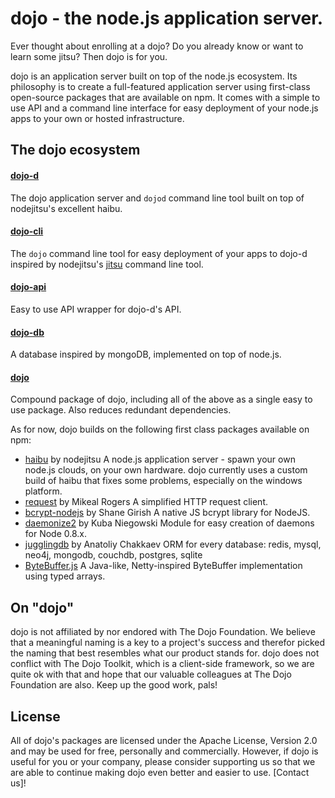 dojo - the node.js application server.
======================================
Ever thought about enrolling at a dojo? Do you already know or want to learn some jitsu? Then dojo is for you.

dojo is an application server built on top of the node.js ecosystem. Its philosophy is to create a full-featured
application server using first-class open-source packages that are available on npm. It comes with a simple to use API
and a command line interface for easy deployment of your node.js apps to your own or hosted infrastructure.

The dojo ecosystem
------------------

#### [dojo-d](https://npmjs.org/package/dojo-d)
The dojo application server and `dojod` command line tool built on top of nodejitsu's excellent haibu.

#### [dojo-cli](https://npmjs.org/package/dojo-cli)
The `dojo` command line tool for easy deployment of your apps to dojo-d inspired by nodejitsu's [jitsu](https://npmjs.org/package/jitsu)
command line tool.

#### [dojo-api](https://npmjs.org/package/dojo-api)
Easy to use API wrapper for dojo-d's API.

#### [dojo-db](https://npmjs.org/package/dojo-db)
A database inspired by mongoDB, implemented on top of node.js.

#### [dojo](https://npmjs.org/package/dojo)
Compound package of dojo, including all of the above as a single easy to use package. Also reduces redundant
dependencies.

As for now, dojo builds on the following first class packages available on npm:

* [haibu](https://npmjs.org/package/haibu) by nodejitsu 
  A node.js application server - spawn your own node.js clouds, on your own hardware. dojo currently uses a custom build
  of haibu that fixes some problems, especially on the windows platform.
* [request](https://npmjs.org/package/request) by Mikeal Rogers 
  A simplified HTTP request client.
* [bcrypt-nodejs](https://npmjs.org/package/bcrypt-nodejs) by Shane Girish 
  A native JS bcrypt library for NodeJS.
* [daemonize2](https://npmjs.org/package/daemonize2) by Kuba Niegowski 
  Module for easy creation of daemons for Node 0.8.x.
* [jugglingdb](https://npmjs.org/package/jugglingdb) by Anatoliy Chakkaev 
  ORM for every database: redis, mysql, neo4j, mongodb, couchdb, postgres, sqlite
* [ByteBuffer.js](https://npmjs.org/package/bytebuffer) 
  A Java-like, Netty-inspired ByteBuffer implementation using typed arrays.
  
On "dojo"
---------
dojo is not affiliated by nor endored with The Dojo Foundation. We believe that a meaningful naming is a key to a
project's success and therefor picked the naming that best resembles what our product stands for. dojo does not
conflict with The Dojo Toolkit, which is a client-side framework, so we are quite ok with that and hope that our
valuable colleagues at The Dojo Foundation are also. Keep up the good work, pals!

License
-------
All of dojo's packages are licensed under the Apache License, Version 2.0 and may be used for free, personally and
commercially. However, if dojo is useful for you or your company, please consider supporting us so that we are able
to continue making dojo even better and easier to use. [Contact us]!
